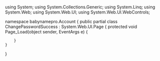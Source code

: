 using System;
using System.Collections.Generic;
using System.Linq;
using System.Web;
using System.Web.UI;
using System.Web.UI.WebControls;

namespace babynamepro.Account
{
    public partial class ChangePasswordSuccess : System.Web.UI.Page
    {
        protected void Page_Load(object sender, EventArgs e)
        {

        }
    }
}
